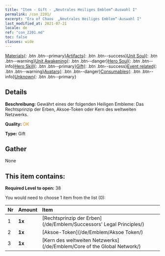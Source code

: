 ```yaml
---
title: "Item - Gift - „Neutrales Heiliges Emblem“-Auswahl I"
permalink: /con_2201/
excerpt: "Era of Chaos  „Neutrales Heiliges Emblem“-Auswahl I"
last_modified_at: 2021-07-21
locale: de
ref: "con_2201.md"
toc: false
classes: wide
---
```

 [Materials](/ItemsDE/){: .btn .btn--primary}[Artifacts](/ItemsDE/Artifacts/){: .btn .btn--success}[Unit Soul](/ItemsDE/UnitSoul/){: .btn .btn--warning}[Unit Awakening](/ItemsDE/UnitAwakening/){: .btn .btn--danger}[Hero Soul](/ItemsDE/HeroSoul/){: .btn .btn--info}[Hero Skill](/ItemsDE/HeroSkill/){: .btn .btn--primary}[Gift](/ItemsDE/Gift/){: .btn .btn--success}[Event related](/ItemsDE/Events/){: .btn .btn--warning}[Avatars](/ItemsDE/Avatars/){: .btn .btn--danger}[Consumables](/ItemsDE/Consumables/){: .btn .btn--info}[Unknown](/ItemsDE/Unknown/){: .btn .btn--primary}

## Details
 **Beschreibung:** Gewährt eines der folgenden Heiligen Embleme: Das Rechtsprinzip der Erben, Aksoe-Token oder Kern des weltweiten Netzwerks.

 **Quality:** <span style="color: #FF8C00">OK</span>

 **Type:** Gift

## Gather

  None

## This item contains:

 **Required Level to open:** 38

 You would need to choose 1 item from the list (0):

  | Nr | Amount |     Item    |
  |:---|:-------|:------------|
  | 1 |  **1x** | [Rechtsprinzip der Erben](/de/Emblem/Successors' Legal Principles/) |  | 
  | 2 |  **1x** | [Aksoe-Token](/de/Emblem/Aksoe Token/) |  | 
  | 3 |  **1x** | [Kern des weltweiten Netzwerks](/de/Emblem/Core of the Global Network/) |  | 
